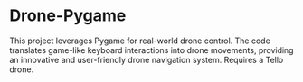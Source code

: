 # Drone-Pygame
This project leverages Pygame for real-world drone control. The code translates game-like keyboard interactions into drone movements, providing an innovative and user-friendly drone navigation system. Requires a Tello drone.
